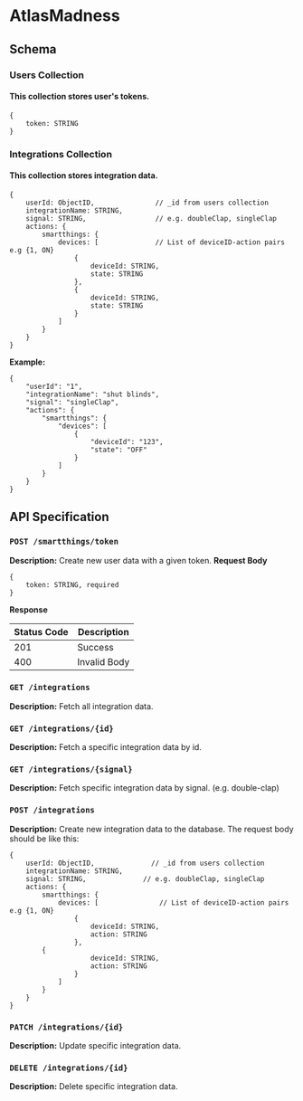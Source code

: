 # AtlasMadness

## Schema

### Users Collection

#### This collection stores user's tokens.

```
{
	token: STRING
}
```

### Integrations Collection

#### This collection stores integration data.

```
{
	userId: ObjectID,              	// _id from users collection
	integrationName: STRING,
	signal: STRING,              	// e.g. doubleClap, singleClap
	actions: {
		smartthings: {
			devices: [              // List of deviceID-action pairs e.g {1, ON}
				{
					deviceId: STRING,
					state: STRING
				},
        		{
					deviceId: STRING,
					state: STRING
				}
			]
		}
	}
}
```

**Example:**

```
{
	"userId": "1",
	"integrationName": "shut blinds",
	"signal": "singleClap",
	"actions": {
		"smartthings": {
			"devices": [
				{
					"deviceId": "123",
					"state": "OFF"
				}
			]
		}
	}
}
```

## API Specification

### `POST /smartthings/token`

**Description:** Create new user data with a given token.
**Request Body**

```
{
	token: STRING, required
}
```

**Response**

| Status Code | Description  |
| ----------- | ------------ |
| 201         | Success      |
| 400         | Invalid Body |

### `GET /integrations`

**Description:** Fetch all integration data.

### `GET /integrations/{id}`

**Description:** Fetch a specific integration data by id.

### `GET /integrations/{signal}`

**Description:** Fetch specific integration data by signal. (e.g. double-clap)

### `POST /integrations`

**Description:** Create new integration data to the database. The request body should be like this:

```
{
	userId: ObjectID,              // _id from users collection
	integrationName: STRING,
	signal: STRING,              // e.g. doubleClap, singleClap
	actions: {
		smartthings: {
			devices: [               // List of deviceID-action pairs e.g {1, ON}
				{
					deviceId: STRING,
					action: STRING
				},
        {
					deviceId: STRING,
					action: STRING
				}
			]
		}
	}
}
```

### `PATCH /integrations/{id}`

**Description:** Update specific integration data.

### `DELETE /integrations/{id}`

**Description:** Delete specific integration data.
